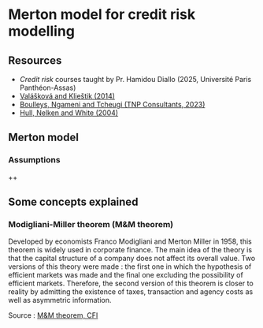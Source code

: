 # Merton model for credit risk modelling

## Resources
- _Credit risk_ courses taught by Pr. Hamidou Diallo (2025, Université Paris Panthéon-Assas)
- [Valášková and Klieštik (2014)](https://d1wqtxts1xzle7.cloudfront.net/66847837/Assessing_Credit_Risk_by_Merton_Model20210503-19049-mvqdbk.pdf?1738413134=&response-content-disposition=inline%3B+filename%3DAssessing_Credit_Risk_by_Merton_Model.pdf&Expires=1746128251&Signature=LuQSzqca-sxtI0q1E1geElLG-nn0zPOhM9KBdaNua8Sg-TEFPkIJXAkc9A~62D-c3XPX2VQfRcSVc37vrZgGJZCC-X-uujEGnM9V6BzoUlr3GVaeitI8k6U7M8dpE4YF8WSD7AaWt0kjnh3cyetf8JQsGjDZ~YSYYIkZ2qT5Te-1j46r8zlTqcv2kVOZwXGHJovlM6akcOM7Ah820BG3BKbDTPUTjWJpORUNiZXcIT4HdfsOCq6iPCAdwHCWbwXGrmTvGqmZDugWVS4gbDIw~xvkyWLH1SgRkb8tKOUU05MpZpgAXLcTQ6s0-PKPZ0cTwFpQy~BY-S3iCS6szcQlZw__&Key-Pair-Id=APKAJLOHF5GGSLRBV4ZA)
- [Boulleys, Ngameni and Tcheugi (TNP Consultants, 2023)](https://www.tnpconsultants.com/wp-content/uploads/2023/06/Merton-Model-in-Credit-Risk-Modelling-version-2023.pdf)
- [Hull, Nelken and White (2004)](https://www.researchgate.net/profile/John-Hull-6/publication/228294160_Merton's_Model_Credit_Risk_and_Volatility_Skews/links/00b7d5335d8db065b1000000/Mertons-Model-Credit-Risk-and-Volatility-Skews.pdf?origin=journalDetail&_tp=eyJwYWdlIjoiam91cm5hbERldGFpbCJ9)

## Merton model

### Assumptions
++

## Some concepts explained

### Modigliani-Miller theorem (M&M theorem)
Developed by economists Franco Modigliani and Merton Miller in 1958, this theorem is widely used in corporate finance. The main idea of the theory is that the capital structure of a company does not affect its overall value. Two versions of this theory were made : the first one in which the hypothesis of efficient markets was made and the final one excluding the possibility of efficient markets. Therefore, the second version of this theorem is closer to reality by admitting the existence of taxes, transaction and agency costs as well as asymmetric information.  

Source : [M&M theorem, CFI](https://corporatefinanceinstitute.com/resources/valuation/mm-theorem/)

